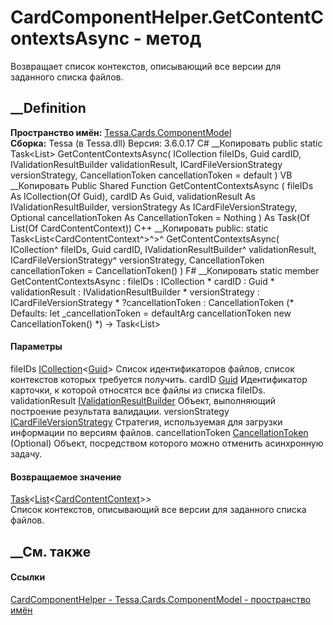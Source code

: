 # CardComponentHelper.GetContentContextsAsync - метод
Возвращает список контекстов, описывающий все версии для заданного списка
файлов.
## __Definition
 **Пространство имён:**
[Tessa.Cards.ComponentModel](N_Tessa_Cards_ComponentModel.htm)  
 **Сборка:** Tessa (в Tessa.dll) Версия: 3.6.0.17
C# __Копировать
     public static Task<List<CardContentContext>> GetContentContextsAsync(
    	ICollection<Guid> fileIDs,
    	Guid cardID,
    	IValidationResultBuilder validationResult,
    	ICardFileVersionStrategy versionStrategy,
    	CancellationToken cancellationToken = default
    )
VB __Копировать
     Public Shared Function GetContentContextsAsync ( 
    	fileIDs As ICollection(Of Guid),
    	cardID As Guid,
    	validationResult As IValidationResultBuilder,
    	versionStrategy As ICardFileVersionStrategy,
    	Optional cancellationToken As CancellationToken = Nothing
    ) As Task(Of List(Of CardContentContext))
C++ __Копировать
     public:
    static Task<List<CardContentContext^>^>^ GetContentContextsAsync(
    	ICollection<Guid>^ fileIDs, 
    	Guid cardID, 
    	IValidationResultBuilder^ validationResult, 
    	ICardFileVersionStrategy^ versionStrategy, 
    	CancellationToken cancellationToken = CancellationToken()
    )
F# __Копировать
     static member GetContentContextsAsync : 
            fileIDs : ICollection<Guid> * 
            cardID : Guid * 
            validationResult : IValidationResultBuilder * 
            versionStrategy : ICardFileVersionStrategy * 
            ?cancellationToken : CancellationToken 
    (* Defaults:
            let _cancellationToken = defaultArg cancellationToken new CancellationToken()
    *)
    -> Task<List<CardContentContext>> 
#### Параметры
fileIDs
[ICollection](https://learn.microsoft.com/dotnet/api/system.collections.generic.icollection-1)<[Guid](https://learn.microsoft.com/dotnet/api/system.guid)>
    Список идентификаторов файлов, список контекстов которых требуется получить.
cardID [Guid](https://learn.microsoft.com/dotnet/api/system.guid)
     Идентификатор карточки, к которой относятся все файлы из списка fileIDs. 
validationResult
[IValidationResultBuilder](T_Tessa_Platform_Validation_IValidationResultBuilder.htm)
    Объект, выполняющий построение результата валидации.
versionStrategy
[ICardFileVersionStrategy](T_Tessa_Cards_ComponentModel_ICardFileVersionStrategy.htm)
    Стратегия, используемая для загрузки информации по версиям файлов.
cancellationToken
[CancellationToken](https://learn.microsoft.com/dotnet/api/system.threading.cancellationtoken)
(Optional)
    Объект, посредством которого можно отменить асинхронную задачу.
#### Возвращаемое значение
[Task](https://learn.microsoft.com/dotnet/api/system.threading.tasks.task-1)<[List](https://learn.microsoft.com/dotnet/api/system.collections.generic.list-1)<[CardContentContext](T_Tessa_Cards_ComponentModel_CardContentContext.htm)>>  
Список контекстов, описывающий все версии для заданного списка файлов.
##  __См. также
#### Ссылки
[CardComponentHelper - ](T_Tessa_Cards_ComponentModel_CardComponentHelper.htm)
[Tessa.Cards.ComponentModel - пространство
имён](N_Tessa_Cards_ComponentModel.htm)
